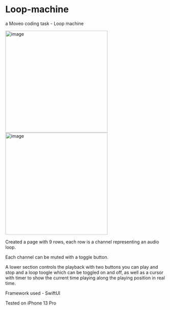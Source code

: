 # Loop-machine

a Moveo coding task - Loop machine

<img width="320" alt="image" src="https://user-images.githubusercontent.com/104822442/166420211-c1abbac6-85d7-41ab-9fcf-dc9e3e6cf588.png">  <img width="320" alt="image" src="https://user-images.githubusercontent.com/104822442/166420286-0fde0389-b108-421e-9562-3fcd9c9c8135.png">



Created a page with 9 rows, each row is a channel representing an audio loop.

Each channel can be muted with a toggle button.

A lower section controls the playback with two buttons you can play and stop and a loop toogle which can be toggled on and off,
as well as a cursor with timer to show the current time playing along the playing position in real time.

Framework used - SwiftUI

Tested on iPhone 13 Pro
